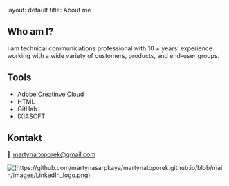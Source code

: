 layout: default
title: About me

## Who am I?
I am technical communications professional with 10 + years’ experience working with a wide variety of customers, products, and end-user groups. 

## Tools
- Adobe Creatinve Cloud
- HTML
- GitHab
- IXIASOFT

## Kontakt
📨 martyna.toporek@gmail.com

![(https://github.com/martynasarpkaya/martynatoporek.github.io/blob/main/images/LinkedIn_logo.png)](https://www.linkedin.com/in/martyna-toporek-a72237153/?trk=opento_sprofile_details)
